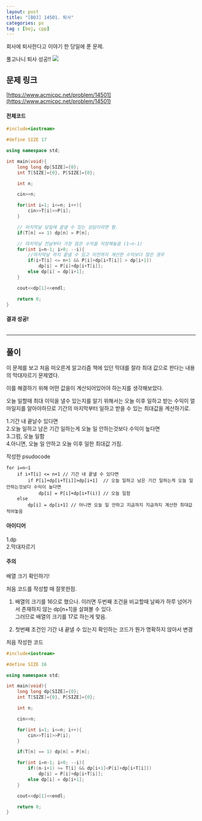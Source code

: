 ```yaml
---
layout: post
title: "[BOJ] 14501. 퇴사"
categories: ps
tag : [boj, cpp]
---
```


회사에 퇴사한다고 이야기 한 당일에 푼 문제.  

풀고나니 퇴사 성공!!
![](https://krispedia.github.io/assets/images/out_perfect.jpg)
## 문제 링크<br>
 [https://www.acmicpc.net/problem/14501](https://www.acmicpc.net/problem/14501)<br>

#### 전체코드<br>
```cpp
#include<iostream>

#define SIZE 17

using namespace std;

int main(void){
    long long dp[SIZE]={0};
    int T[SIZE]={0}, P[SIZE]={0};

    int n;

    cin>>n;

    for(int i=1; i<=n; i++){
        cin>>T[i]>>P[i];
    }

    // 마지막날 당일에 끝낼 수 있는 상담이라면 함.
    if(T[n] == 1) dp[n] = P[n];

    // 마지막날 전날부터 가장 많은 수익을 저장해놓음 (1~n-1)
    for(int i=n-1; i>0; --i){
        //마지막날 까지 끝낼 수 있고 이전까지 계산한 수익보다 많은 경우
        if(i+T[i] <= n+1 && P[i]+dp[i+T[i]] > dp[i+1])
            dp[i] = P[i]+dp[i+T[i]];
        else dp[i] = dp[i+1];
    }

    cout<<dp[1]<<endl;

    return 0;
}
```

#### 결과 성공!<br>
![]()

---

## 풀이<br>

이 문제를 보고 처음 떠오른게 알고리즘 책에 있던 막대를 잘라 최대 값으로 판다는 내용의 막대자르기 문제였다.  

이를 해결하기 위해 어떤 값을이 계산되어있어야 하는지를 생각해보았다.  

오늘 일할때 최대 이익을 낼수 있는지를 알기 위해서는 오늘 이후 일하고 받는 수익이 얼마일지를 알아야하므로 기간의 마지막부터 일하고 받을 수 있는 최대값을 계산하기로. 

1.기간 내 끝날수 있다면  
2.오늘 일하고 남은 기간 일하는게 오늘 일 안하는것보다 수익이 높다면  
3.그럼, 오늘 일함  
4.아니면, 오늘 일 안하고 오늘 이후 일한 최대값 가짐.   

작성한 psudocode  
```
for i=n~1
    if i+T[i] <= n+1 // 기간 내 끝낼 수 있다면
        if P[i]+dp[i+T[i]]>dp[i+1]  // 오늘 일하고 남은 기간 일하는게 오늘 일 안하는것보다 수익이 높다면
            dp[i] = P[i]+dp[i+T(i)] // 오늘 일함
    else
        dp[i] = dp[i+1] // 아니면 오늘 일 안하고 지금까지 지금까지 계산한 최대값 적어놓음
```

#### 아이디어 <br>
1.dp<br>
2.막대자르기

#### 주의 <br> 

배열 크기 확인하기!  

처음 코드를 작성할 때 잘못한점.  
1. 배열의 크기를 16으로 했으나. 이러면 두번째 조건을 비교할때 날짜가 하루 넘어가서 존재하지 않는 dp[n+1]을 살펴볼 수 있다.  
그러므로 배열의 크기를 17로 하는게 맞음.  

2. 첫번째 조건인 기간 내 끝낼 수 있는지 확인하는 코드가 뭔가 명확하지 않아서 변경

처음 작성한 코드   
```cpp
#include<iostream>

#define SIZE 16

using namespace std;

int main(void){
    long long dp[SIZE]={0};
    int T[SIZE]={0}, P[SIZE]={0};

    int n;

    cin>>n;

    for(int i=1; i<=n; i++){
        cin>>T[i]>>P[i];
    }

    if(T[n] == 1) dp[n] = P[n];

    for(int i=n-1; i>0; --i){
        if((n-i+1) >= T[i] && dp[i+1]<P[i]+dp[i+T[i]])
            dp[i] = P[i]+dp[i+T[i]];
        else dp[i] = dp[i+1];
    }

    cout<<dp[1]<<endl;

    return 0;
}
```